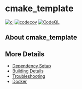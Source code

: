 # cmake_template

[![ci](https://github.com/Liuzhijin-qian/cmake_template/actions/workflows/ci.yml/badge.svg)](https://github.com/Liuzhijin-qian/cmake_template/actions/workflows/ci.yml)
[![codecov](https://codecov.io/gh/Liuzhijin-qian/cmake_template/branch/main/graph/badge.svg)](https://codecov.io/gh/Liuzhijin-qian/cmake_template)
[![CodeQL](https://github.com/Liuzhijin-qian/cmake_template/actions/workflows/codeql-analysis.yml/badge.svg)](https://github.com/Liuzhijin-qian/cmake_template/actions/workflows/codeql-analysis.yml)

## About cmake_template



## More Details

 * [Dependency Setup](README_dependencies.md)
 * [Building Details](README_building.md)
 * [Troubleshooting](README_troubleshooting.md)
 * [Docker](README_docker.md)
